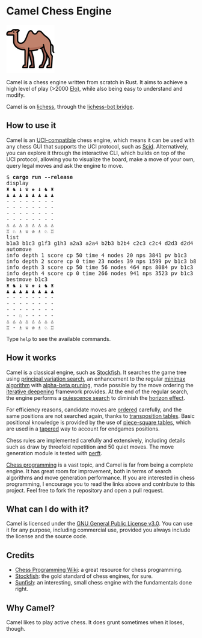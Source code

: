 # Camel Chess Engine

![Camel Chess Engine](./readme_assets/camel.png)

Camel is a chess engine written from scratch in Rust. It aims to achieve a high level of play (>2000 [Elo](https://en.wikipedia.org/wiki/Elo_rating_system)), while also being easy to understand and modify.

Camel is on [lichess](https://lichess.org/@/camel_bot), through the [lichess-bot bridge](https://github.com/lichess-bot-devs/lichess-bot).

## How to use it

Camel is an [UCI-compatible](https://backscattering.de/chess/uci/) chess engine, which means it can be used with any chess GUI that supports the UCI protocol, such as [Scid](https://flathub.org/apps/details/io.github.benini.scid). Alternatively, you can explore it through the interactive CLI, which builds on top of the UCI protocol, allowing you to visualize the board, make a move of your own, query legal moves and ask the engine to move.

<pre>
$ <b>cargo run --release</b>
display
♜ ♞ ♝ ♛ ♚ ♝ ♞ ♜ 
♟ ♟ ♟ ♟ ♟ ♟ ♟ ♟ 
- - - - - - - - 
- - - - - - - - 
- - - - - - - - 
- - - - - - - - 
♙ ♙ ♙ ♙ ♙ ♙ ♙ ♙ 
♖ ♘ ♗ ♕ ♔ ♗ ♘ ♖ 
list
b1a3 b1c3 g1f3 g1h3 a2a3 a2a4 b2b3 b2b4 c2c3 c2c4 d2d3 d2d4 e2e3 e2e4 f2f3 f2f4 g2g3 g2g4 h2h3 h2h4 
automove
info depth 1 score cp 50 time 4 nodes 20 nps 3841 pv b1c3
info depth 2 score cp 0 time 23 nodes 39 nps 1599 pv b1c3 b8c6
info depth 3 score cp 50 time 56 nodes 464 nps 8084 pv b1c3 b8c6 g1f3
info depth 4 score cp 0 time 266 nodes 941 nps 3523 pv b1c3 b8c6 g1f3 g8f6
bestmove b1c3
♜ ♞ ♝ ♛ ♚ ♝ ♞ ♜ 
♟ ♟ ♟ ♟ ♟ ♟ ♟ ♟ 
- - - - - - - - 
- - - - - - - - 
- - - - - - - - 
- - ♘ - - - - - 
♙ ♙ ♙ ♙ ♙ ♙ ♙ ♙ 
♖ - ♗ ♕ ♔ ♗ ♘ ♖ 
</pre>

Type `help` to see the available commands.

## How it works

Camel is a classical engine, such as [Stockfish](https://stockfishchess.org/). It searches the game tree using [principal variation search](https://www.chessprogramming.org/Principal_Variation_Search), an enhancement to the regular [minimax algorithm](https://en.wikipedia.org/wiki/Minimax) with [alpha-beta pruning](https://en.wikipedia.org/wiki/Alpha%E2%80%93beta_pruning), made possible by the move ordering the [iterative deepening](https://www.chessprogramming.org/Iterative_Deepening) framework provides. At the end of the regular search, the engine performs a [quiescence search](https://www.chessprogramming.org/Quiescence_Search) to diminish the [horizon effect](https://www.chessprogramming.org/Horizon_Effect).

For efficiency reasons, candidate moves are [ordered](https://www.chessprogramming.org/Move_Ordering) carefully, and the same positions are not searched again, thanks to [transposition tables](https://www.chessprogramming.org/Transposition_Table). Basic positional knowledge is provided by the use of [piece-square tables](https://www.chessprogramming.org/Piece-Square_Tables), which are used in a [tapered](https://www.chessprogramming.org/Tapered_Eval) way to account for endgames positions.

Chess rules are implemented carefully and extensively, including details such as draw by threefold repetition and 50 quiet moves. The move generation module is tested with [perft](https://www.chessprogramming.org/Perft).

[Chess programming](https://www.chessprogramming.org/Main_Page) is a vast topic, and Camel is far from being a complete engine. It has great room for improvement, both in terms of search algorithms and move generation performance. If you are interested in chess programming, I encourage you to read the links above and contribute to this project. Feel free to fork the repository and open a pull request.

## What can I do with it?

Camel is licensed under the [GNU General Public License v3.0](./LICENSE). You can use it for any purpose, including commercial use, provided you always include the license and the source code.

## Credits

- [Chess Programming Wiki](https://www.chessprogramming.org/Main_Page): a great resource for chess programming.
- [Stockfish](https://stockfishchess.org/): the gold standard of chess engines, for sure.
- [Sunfish](https://github.com/thomasahle/sunfish): an interesting, small chess engine with the fundamentals done right.

## Why Camel?

Camel likes to play active chess. It does grunt sometimes when it loses, though.